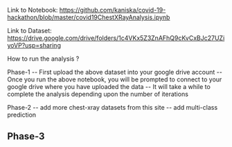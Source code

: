 Link to Notebook: https://github.com/kaniska/covid-19-hackathon/blob/master/covid19ChestXRayAnalysis.ipynb

Link to Dataset: https://drive.google.com/drive/folders/1c4VKx5Z3ZnAFhQ9cKvCxBJc27UZiyoVP?usp=sharing

How to run the analysis ?

Phase-1
-- First upload the above dataset into your google drive account
-- Once you run the above notebook, you will be prompted to connect to your google drive where you have uploaded the data
-- It will take a while to complete the analysis depending upon the number of iterations

Phase-2
-- add more chest-xray datasets from this site
-- add multi-class prediction

Phase-3
-- 
